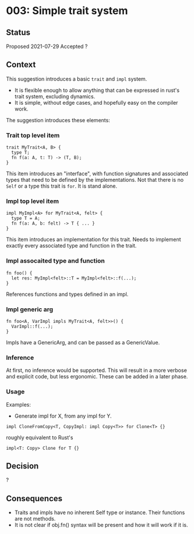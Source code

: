 # 003: Simple trait system

## Status

Proposed 2021-07-29
Accepted ?

## Context
This suggestion introduces a basic `trait` and `impl` system.
* It is flexible enough to allow anything that can be expressed in rust's trait system, excluding
  dynamics.
* It is simple, without edge cases, and hopefully easy on the compiler work.

The suggestion introduces these elements:
### Trait top level item
```
trait MyTrait<A, B> {
  type T;
  fn f(a: A, t: T) -> (T, B);
}
```
This item introduces an "interface", with function signatures and associated types that need to be
defined by the implementations.
Not that there is no `Self` or a type this trait is `for`. It is stand alone.

### Impl top level item
```
impl MyImpl<A> for MyTrait<A, felt> {
  type T = A;
  fn f(a: A, b: felt) -> T { ... }
}
```
This item introduces an implementation for this trait.
Needs to implement exactly every associated type and function in the trait.

### Impl assocaited type and function
```
fn foo() {
  let res: MyImpl<felt>::T = MyImpl<felt>::f(...);
}
```
References functions and types defined in an impl.

### Impl generic arg
```
fn foo<A, VarImpl impls MyTrait<A, felt>>() {
  VarImpl::f(...);
}
```
Impls have a GenericArg, and can be passed as a GenericValue.

### Inference
At first, no inference would be supported. This will result in a more verbose and explicit code, but
less ergonomic. These can be added in a later phase.

### Usage
Examples:
* Generate impl for X, from any impl for Y.
```
impl CloneFromCopy<T, CopyImpl: impl Copy<T>> for Clone<T> {}
```
roughly equivalent to Rust's
```
impl<T: Copy> Clone for T {}
```

## Decision
?

## Consequences
- Traits and impls have no inherent Self type or instance. Their functions are not methods.
- It is not clear if obj.fn() syntax will be present and how it will work if it is.
